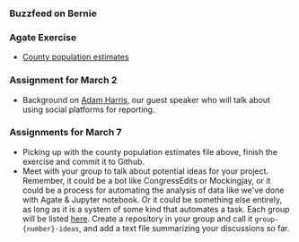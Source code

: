 

### Buzzfeed on Bernie


### Agate Exercise

  * [County population estimates](https://github.com/dwillis/smpa3193-exercises/blob/master/04-agate-exercise.md)

### Assignment for March 2

  * Background on [Adam Harris](https://www.clippings.me/adamharris), our guest speaker who will talk about using social platforms for reporting.

### Assignments for March 7

  * Picking up with the county population estimates file above, finish the exercise and commit it to Github.
  * Meet with your group to talk about potential ideas for your project. Remember, it could be a bot like CongressEdits or Mockingjay, or it could be a process for automating the analysis of data like we've done with Agate & Jupyter notebook. Or it could be something else entirely, as long as it is a system of some kind that automates a task. Each group will be listed [here](https://github.com/orgs/smpa3193-projects/teams). Create a repository in your group and call it `group-{number}-ideas`, and add a text file summarizing your discussions so far.
